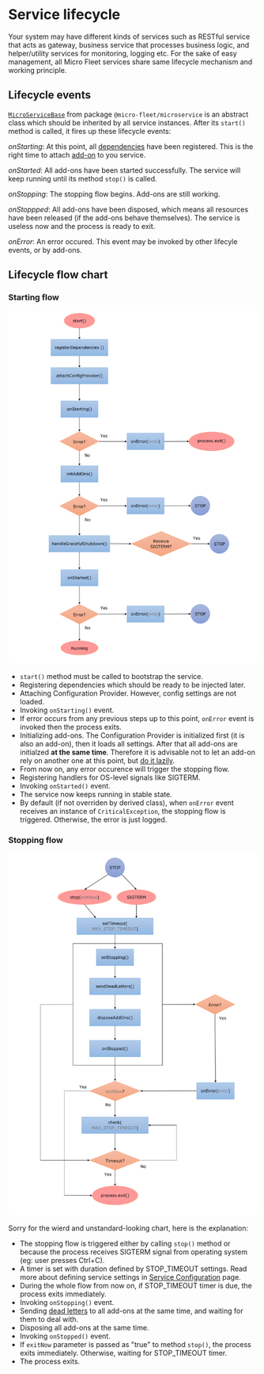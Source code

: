 # **Service lifecycle**

Your system may have different kinds of services such as RESTful service that acts as gateway, business service that processes business logic, and helper/utility services for monitoring, logging etc. For the sake of easy management, all Micro Fleet services share same lifecycle mechanism and working principle.

## **Lifecycle events**

[`MicroServiceBase`](https://github.com/gennovative/micro-fleet-microservice/blob/master/src/app/microservice/MicroServiceBase.ts) from package `@micro-fleet/microservice` is an abstract class which should be inherited by all service instances. After its `start()` method is called, it fires up these lifecycle events:

_onStarting_: At this point, all [dependencies](./dependency-injection.md) have been registered. This is the right time to attach [add-on](./service-add-on.md) to you service.

_onStarted_: All add-ons have been started successfully. The service will keep running until its method `stop()` is called.

_onStopping_: The stopping flow begins. Add-ons are still working.

_onStoppped_: All add-ons have been disposed, which means all resources have been released (if the add-ons behave themselves). The service is useless now and the process is ready to exit.

_onError_: An error occured. This event may be invoked by other lifecyle events, or by add-ons.

## **Lifecycle flow chart**

### **Starting flow**

![Chart for starting flow](./images/start-flow.png "The starting flow")

- `start()` method must be called to bootstrap the service.
- Registering dependencies which should be ready to be injected later.
- Attaching Configuration Provider. However, config settings are not loaded.
- Invoking `onStarting()` event.
- If error occurs from any previous steps up to this point, `onError` event is invoked then the process exits.
- Initializing add-ons. The Configuration Provider is initialized first (it is also an add-on), then it loads all settings. After that all add-ons are initialzed **at the same time**. Therefore it is advisable not to let an add-on rely on another one at this point, but [do it lazily](./dependency-injection.md#lazily-resolved).
- From now on, any error occurence will trigger the stopping flow.
- Registering handlers for OS-level signals like SIGTERM.
- Invoking `onStarted()` event.
- The service now keeps running in stable state.
- By default (if not overriden by derived class), when `onError` event receives an instance of `CriticalException`, the stopping flow is triggered. Otherwise, the error is just logged.

### **Stopping flow**

![Chart for stopping flow](./images/stop-flow.png "The stopping flow")

Sorry for the wierd and unstandard-looking chart, here is the explanation:

- The stopping flow is triggered either by calling `stop()` method or because the process receives SIGTERM signal from operating system (eg: user presses Ctrl+C).
- A timer is set with duration defined by STOP_TIMEOUT settings. Read more about defining service settings in [Service Configuration](./service-configuration.md) page.
- During the whole flow from now on, if STOP_TIMEOUT timer is due, the process exits immediately.
- Invoking `onStopping()` event.
- Sending [dead letters](./dead-letters.md) to all add-ons at the same time, and waiting for them to deal with.
- Disposing all add-ons at the same time.
- Invoking `onStopped()` event.
- If `exitNow` parameter is passed as "true" to method `stop()`, the process exits immediately. Otherwise, waiting for STOP_TIMEOUT timer.
- The process exits.